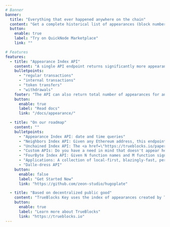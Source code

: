 ```yaml
---
# Banner
banner:
  title: "Everything that ever happened anywhere on the chain"
  content: "Get a complete historical list of appearances (block number, transaction id) for any Ethereum address"
  button:
    enable: true
    label: "Try on QuickNode Marketplace"
    link: ""

# Features
features:
  - title: "Appearance Index API"
    content: "A single API endpoint returns significantly more appearances (block number, transaction ID) than other indexers. Includes:"
    bulletpoints:
      - "regular transactions"
      - "internal transactions"
      - "token transfers"
      - "withdrawals"
    footer: "The API can also return total number of appearances for any Ethereum address."
    button:
      enable: true
      label: "Read docs"
      link: "/docs/appearance/"

  - title: "On our roadmap"
    content: ""
    bulletpoints:
      - "Appearance Index API: date and time queries"
      - "Neighbors Index API: Given any Ethereum address, this endpoint returns a list of all other addresses that appeared in the same transactions as the given address. If one were to ever solve the Sybil problem, the solution would start with this list of neighbors."
      - "Unchained Index API: The <a href=\"https://trueblocks.io/papers/2023/specification-for-the-unchained-index-v2.0.0-release.pdf\">Unchained Index</a> is a novel way to distribute immutable databases such as blockchain data and our Appearance Index API data using IPFS. This endpoint returns a list of IPFS hashes for portions of the indexed data relevant to your address. You may download these portions locally making it impossible for anyone (including us) to censor your access later."
      - "Custom APIs: Do you have a need in mind that doesn't appear here? We have you covered. We can index anything including data extraction customized for your smart contract (or any) needs."
      - "FourByte Index API: Given N function names and M function signatures, this API generates NxM fourbyte signatures. We then attach a frequency count to the number times each of these NxM fourbytes are found in the wild (on-chain). This allows us to decode call data and event topics without hard-to-find ABIs or a reliance on a contract's ABI or address. We've generated many 100s of millions of fourbytes. "
      - "Applications: A collection of local-first, blazingly-fast, perfectly-private desktop applications demonstrating the power of TrueBlocks. (Including 18-decimal-place, perfect accounting off-chain.)"
      - "Dalle-dress API"
    button:
      enable: false
      label: "Get Started Now"
      link: "https://github.com/zeon-studio/hugoplate"

  - title: "Based on decentralized public good"
    content: "TrueBlocks Key uses the index of appearances created by TrueBlocks Core, which publishes the index as a public good through the Unchained Index smart contract. Unlike Key, Core is fully local and open source. Both are designed to work with any EVM-based blockchain. TrueBlocks Key provides a simple, easy-to-use (for pay) Web 2.0 interface to this index. "
    button:
      enable: true
      label: "Learn more about TrueBlocks"
      link: "https://trueblocks.io"
---
```

